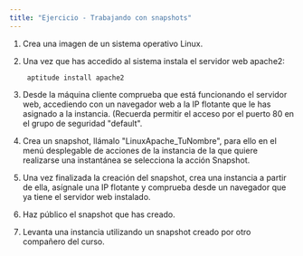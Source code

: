 ```yaml
---
title: "Ejercicio - Trabajando con snapshots"
---
```


1. Crea una imagen de un sistema operativo Linux.
2. Una vez que has accedido al sistema instala el servidor web apache2:

        aptitude install apache2

3. Desde la máquina cliente comprueba que está funcionando el servidor web, accediendo con un navegador web a la IP flotante que le has asignado a la instancia. (Recuerda permitir el acceso por el puerto 80 en el grupo de seguridad "default".
4. Crea un snapshot, llámalo "LinuxApache_TuNombre", para ello en el menú desplegable de acciones de la instancia de la que quiere realizarse una instantánea se selecciona la acción Snapshot.
5. Una vez finalizada la creación del snapshot, crea una instancia a partir de ella, asígnale una IP flotante y comprueba desde un navegador que ya tiene el servidor web instalado.
6. Haz público el snapshot que has creado.
7. Levanta una instancia utilizando un snapshot creado por otro compañero del curso.
